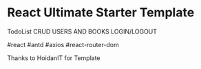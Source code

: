 # React Ultimate Starter Template

TodoList
CRUD USERS AND BOOKS
LOGIN/LOGOUT

#react #antd #axios #react-router-dom

Thanks to HoidanIT for Template
